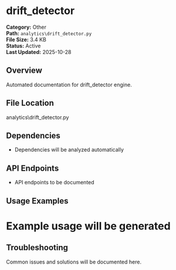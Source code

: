 # drift_detector

**Category:** Other  
**Path:** `analytics\drift_detector.py`  
**File Size:** 3.4 KB  
**Status:** Active  
**Last Updated:** 2025-10-28

## Overview
Automated documentation for drift_detector engine.

## File Location
analytics\drift_detector.py

## Dependencies
- Dependencies will be analyzed automatically

## API Endpoints
- API endpoints to be documented

## Usage Examples
# Example usage will be generated

## Troubleshooting
Common issues and solutions will be documented here.